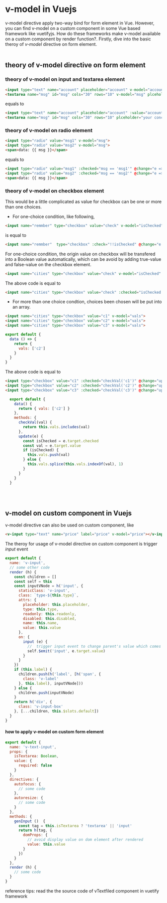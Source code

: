 # v-model in Vuejs
v-model directive apply two-way bind for form element in Vue. However, you can find v-model on a custom component in some Vue based framework like vuetifyjs. How do these frameworks make v-model available on a custom component by render function?. Firstly, dive into the basic theroy of <i>v-model</i> directive on form element.
<br><br>

## theory of v-model directive on form element
### theory of v-model on input and textarea element
```html
<input type="text" name="account" placeholder="account" v-model="account">
<textarea name="msg" id="msg" cols="30" rows="10" v-model="msg" plceholder="your concern"></textarea>
```
equals to
```html
<input type="text" name="account" placeholder="account" :value="account" @input="e => e.target.value">
<textarea name="msg" id="msg" cols="30" rows="10" plceholder="your concern" @input="e => msg = e.target.value"></textarea>
```
### theory of v-model on radio element
```html
<input type="radio" value="msg1" v-model="msg">
<input type="radio" value="msg2" v-model="msg">
<span>data: {{ msg }}</span>
```
equals to
```html
<input type="radio" value="msg1" :checked="msg == 'msg1'" @change="e => msg = e.target.value">
<input type="radio" value="msg2" :checked="msg == 'msg2'" @change="e => msg = e.target.value">
<span>data: {{ msg }}</span>
```
### theory of v-model on checkbox element
This would be a little complicated as value for checkbox can be one or more than one choices.
- For one-choice condition, like following,
```html
<input name="remmber" type="checkbox" value="check" v-model="isChecked">
```
is equal to 
```html
<input name="remmber"  type="checkbox" :check="!!isChecked" @change="e => ischecked = !!e.target.value">
```
For one-choice condition, the origin value on checkbox will be transfered into a Boolean value automatically, which can be avoid by adding true-value and false-value on the checkbox element.
```html
<input name="cities" type="checkbox" value="check" v-model="isChecked" true-value="1" false-value="0">
```
The above code is equal to
```html
<input name="cities" type="checkbox" value="check" :checked="isChecked == '1'" @change="e => isChecked = e.target.checked ? '1' : '0'">
```
- For more than one choice condtion, choices been chosen will be put into an array. 
```html
<input name="cities" type="checkbox" value="c1" v-model="vals">
<input name="cities" type="checkbox" value="c2" v-model="vals">
<input name="cities" type="checkbox" value="c3" v-model="vals">
```
```javascript
export default {
  data () => {
    return {
      vals: ['c2']
    }
  }
}
```
The above code is equal to 
```html
<input type="checkbox" value="c1" :checked="checkVal('c1')" @change="update">
<input type="checkbox" value="c2" :checked="checkVal('c2')" @change="update">
<input type="checkbox" value="c3" :checked="checkVal('c3')" @change="update">
```
```javascript
  export default {
    data() {
      return { vals: ['c2'] }
    },
    methods: {
      checkVal(val) {
        return this.vals.includes(val)
      },
      update(e) {
        const isChecked = e.target.checked
        const val = e.target.value
        if (isChecked) {
          this.vals.push(val)
        } else {
          this.vals.splice(this.vals.indexOf(val), 1)
        }
      }
    }
  }
```
<br><br>

## v-model on custom component in Vuejs
v-model directive can also be used on custom component, like
```html
<v-input type="text" name="price" label="price" v-model="price"></v-input>
```
The theroy for usage of v-model directive on custom component is trigger <i>input</i> event
```javascript
export default {
  name: 'v-input',
  // some other code
  render (h) {
    const children = []
    const self = this
    const inputVNode = h('input', {
      staticClass: 'v-input',
      class: `type-${this.type}`,
      attrs: {
        placeholder: this.placeholder,
        type: this.type,
        readonly: this.readonly,
        disabled: this.disabled,
        name: this.name,
        value: this.value
      },
      on: {
        input (e) {
          //  trigger input event to change parent's value which comes from v-model directive
          self.$emit('input', e.target.value)
        }
      }
    })
    if (this.label) {
      children.push(h('label', [h('span', {
        class: 'v-label'
      }, this.label), inputVNode]))
    } else {
      children.push(inputVNode)
    }
    return h('div', {
      class: 'v-input-box'
    }, [...children, this.$slots.default])
  }
}
```
#### how to apply v-model on custom form element
```javascript
export default {
  name: 'v-text-input',
  props: {
    isTextarea: Boolean,
    value: {
      required: false
    }
  },
  directives: {
    autofocus: {
      // some code
    },
    autoresize: {
      // some code
    }
  },
  methods: {
    genInput ()  {
      const tag = this.isTextarea ? 'textarea' || 'input'
      return h(tag, {
        domProps: {
          // avoid display value on dom element after rendered
          value: this.value
        }
      })
    }
  },
  render (h) {
    // some code
  }
}
```
reference tips: read the the source code of vTextfiled component in vuetify framework

